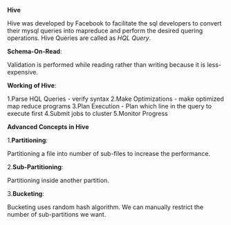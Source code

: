 **Hive**

Hive was developed by Facebook to facilitate the sql developers to convert their mysql queries into mapreduce and perform the desired quering operations.
Hive Queries are called as *HQL Query*.

**Schema-On-Read**:

Validation is performed while reading rather than writing because it is less-expensive.

**Working of Hive**:

  1.Parse HQL Queries - verify syntax
  2.Make Optimizations - make optimized map reduce programs
  3.Plan Execution - Plan which line in the query to execute first
  4.Submit jobs to cluster
  5.Monitor Progress
  
**Advanced Concepts in Hive**

1.**Partitioning**:

Partitioning a file into number of sub-files to increase the performance.

2.**Sub-Partitioning**:

Partitioning inside another partition.

3.**Bucketing**:

Bucketing uses random hash algorithm. We can manually restrict the number of sub-partitions we want.

